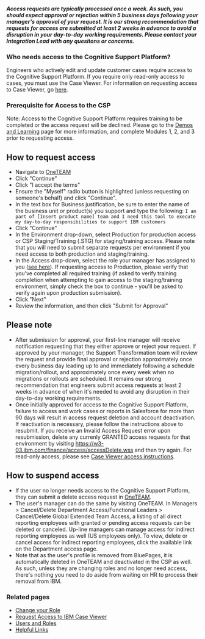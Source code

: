 #### *Access requests are typically processed once a week. As such, you should expect approval or rejection within 5 business days following your manager's approval of your request. It is our strong recommendation that requests for access are submitted at least 2 weeks in advance to avoid a disruption in your day-to-day working requirements. Please contact your Integration Lead with any quesitons or concerns.*


### Who needs access to the Cognitive Support Platform?

Engineers who actively edit and update customer cases require access to the Cognitive Support Platform. If you require only read-only access to cases, you must use the Case Viewer. For information on requesting access to Case Viewer, go <a href="https://pages.github.ibm.com/dba-support/DBA-Education/#/DBA-Education/process/general/accessCM">here</a>.  

### Prerequisite for Access to the CSP

Note: Access to the Cognitive Support Platform requires training to be completed or the access request will be declined. Please go to the <a href="/dba-support/DBA-Education/#/DBA-Education/training">Demos and Learning</a> page for more information, and complete Modules 1, 2, and 3 prior to requesting access. 

## How to request access

* Navigate to <a href="https://w3-03.ibm.com/finance/access/initAccessAppRequest.wss?appCode=SF_Service" target="_blank">OneTEAM</a>
* Click "Continue"
* Click "I accept the terms"
* Ensure the "Myself" radio button is highlighted (unless requesting on someone's behalf) and click "Continue". 
* In the text box for Business justification, be sure to enter the name of the business unit or product(s) you support and type the following: `I am part of [Insert product name] team and I need this tool to execute my day-to-day responsibilities to support IBM customers`
* Click "Continue"
* In the Environment drop-down, select Production for production access or CSP Staging/Training (.STG) for staging/training access. Please note that you will need to submit separate requests per environment if you need access to both production and staging/training.
* In the Access drop-down, select the role your manager has assigned to you (<a href="/dba-support/DBA-Education/#/DBA-Education/process/usersroles">see here</a>). If requesting access to Production, please verify that you've completed all required training (if asked to verify training completion when attempting to gain access to the staging/training environment, simply check the box to continue - you'll be asked to verify again upon production submission).
* Click "Next"
* Review the information, and then click "Submit for Approval"

## Please note
* After submission for approval, your first-line manager will receive notification requesting that they either approve or reject your request. If approved by your manager, the Support Transformation team will review the request and provide final approval or rejection approximately once every business day leading up to and immediately following a schedule migration/rollout, and approximately once every week when no migrations or rollouts are scheduled. It remains our strong recommendation that engineers submit access requests at least 2 weeks in advance of when it's needed to avoid any disruption in their day-to-day working requirements.
* Once initially approved for access to the Cognitive Support Platform, failure to access and work cases or reports in Salesforce for more than 90 days will result in access request deletion and account deactivation. If reactivation is necessary, please follow the instructions above to resubmit. If you receive an Invalid Access Request error upon resubmission, delete any currenly GRANTED access requests for that environment by visiting https://w3-03.ibm.com/finance/access/accessDelete.wss and then try again. For read-only access, please see <a href="/dba-support/DBA-Education/#/DBA-Education/process/general/accessCM">Case Viewer access instructions</a>.

##  How to suspend access
*  If the user no longer needs access to the Cognitive Support Platform, they can submit a delete access request in <a href="https://w3-03.ibm.com/finance/access/accessDelete.wss" target="_blank">OneTEAM</a>. 
* The user's manager can do the same by visiting OneTEAM. In Managers > Cancel/Delete Department Access/Functional Leaders > Cancel/Delete Global Extended Team Access, a listing of all direct reporting employees with granted or pending access requests can be deleted or canceled.  Up-line managers can manage access for indirect reporting employees as well (US employees only).  To view, delete or cancel access for indirect reporting employees, click the available link on the Department access page.
*  Note that as the user's profile is removed from BluePages, it is automatically deleted in OneTEAM and deactivated in the CSP as well. As such, unless they are changing roles and no longer need access, there's nothing you need to do aside from waiting on HR to process their removal from IBM.

### Related pages
* <a href="/dba-support/DBA-Education/#/DBA-Education/process/general/changeRole">Change your Role</a> 
* <a href="/dba-support/DBA-Education/#/DBA-Education/process/general/accessCM">Request Access to IBM Case Viewer</a> 
* <a href="/dba-support/DBA-Education/#/DBA-Education/process/usersroles">Users and Roles</a> 
* <a href="/dba-support/DBA-Education/#/DBA-Education/links">Helpful Links</a>

<br>
<br>
<br>
